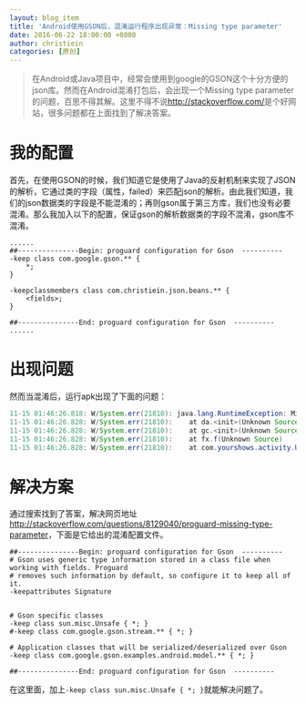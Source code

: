 ```yaml
---
layout: blog_item
title: 'Android使用GSON后，混淆运行程序出现异常：Missing type parameter'
date: 2016-06-22 18:00:00 +0800
author: christiein
categories: [原创]
---
```



>在Android或Java项目中，经常会使用到google的GSON这个十分方便的json库。然而在Android混淆打包后，会出现一个Missing type parameter的问题，百思不得其解。这里不得不说<http://stackoverflow.com/>是个好网站，很多问题都在上面找到了解决答案。

# 我的配置

首先，在使用GSON的时候，我们知道它是使用了Java的反射机制来实现了JSON的解析，它通过类的字段（属性，failed）来匹配json的解析。由此我们知道，我们的json数据类的字段是不能混淆的；再则gson属于第三方库，我们也没有必要混淆。那么我加入以下的配置，保证gson的解析数据类的字段不混淆，gson库不混淆。

```
......
##---------------Begin: proguard configuration for Gson  ----------
-keep class com.google.gson.** {
    *;
}

-keepclassmembers class com.christiein.json.beans.** {
    <fields>;
}

##---------------End: proguard configuration for Gson  ----------
......
```

# 出现问题

然而当混淆后，运行apk出现了下面的问题：

```java
11-15 01:46:26.818: W/System.err(21810): java.lang.RuntimeException: Missing type parameter.
11-15 01:46:26.828: W/System.err(21810):    at da.<init>(Unknown Source)
11-15 01:46:26.828: W/System.err(21810):    at gc.<init>(Unknown Source)
11-15 01:46:26.828: W/System.err(21810):    at fx.f(Unknown Source)
11-15 01:46:26.828: W/System.err(21810):    at com.yourshows.activity.UnwatchedActivity.onResume(Unknown Source)
```

# 解决方案

通过搜索找到了答案，解决网页地址<http://stackoverflow.com/questions/8129040/proguard-missing-type-parameter>，下面是它给出的混淆配置文件。

```
##---------------Begin: proguard configuration for Gson  ----------
# Gson uses generic type information stored in a class file when working with fields. Proguard
# removes such information by default, so configure it to keep all of it.
-keepattributes Signature


# Gson specific classes
-keep class sun.misc.Unsafe { *; }
#-keep class com.google.gson.stream.** { *; }

# Application classes that will be serialized/deserialized over Gson
-keep class com.google.gson.examples.android.model.** { *; }

##---------------End: proguard configuration for Gson  ----------
```

在这里面，加上`-keep class sun.misc.Unsafe { *; }`就能解决问题了。